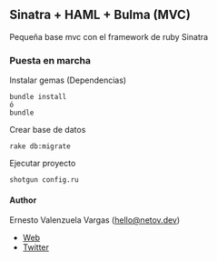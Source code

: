 ## Sinatra + HAML + Bulma (MVC)
Pequeña base mvc con el framework de ruby Sinatra

### Puesta en marcha

Instalar gemas (Dependencias)
``` 
bundle install 
ó 
bundle
```

Crear base de datos

```
rake db:migrate
```

Ejecutar proyecto

``` 
shotgun config.ru
```

#### Author
Ernesto Valenzuela Vargas (hello@netov.dev)
* [Web](https://netov.dev)
* [Twitter](https://twitter.com/neto_dev)